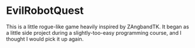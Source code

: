 # EvilRobotQuest
This is a little rogue-like game heavily inspired by ZAngbandTK. It began as a little side project during a slightly-too-easy programming course, and I thought I would pick it up again.
